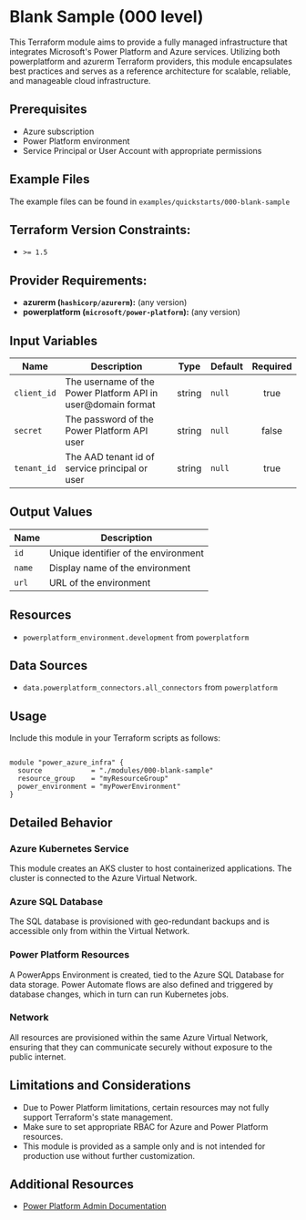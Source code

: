 <!-- This document is auto-generated. Do not edit directly. Make changes to README.md.tmpl instead. -->
# Blank Sample (000 level)

This Terraform module aims to provide a fully managed infrastructure that integrates Microsoft's Power Platform and Azure services. Utilizing both powerplatform and azurerm Terraform providers, this module encapsulates best practices and serves as a reference architecture for scalable, reliable, and manageable cloud infrastructure.

## Prerequisites

- Azure subscription
- Power Platform environment
- Service Principal or User Account with appropriate permissions

## Example Files

The example files can be found in `examples/quickstarts/000-blank-sample`

## Terraform Version Constraints:
* `>= 1.5`

## Provider Requirements:
* **azurerm (`hashicorp/azurerm`):** (any version)
* **powerplatform (`microsoft/power-platform`):** (any version)

## Input Variables

| Name | Description | Type | Default | Required |
|------|-------------|------|---------|:--------:|
| `client_id` | The username of the Power Platform API in user@domain format | string | `null` | true |
| `secret` | The password of the Power Platform API user | string | `null` | false |
| `tenant_id` | The AAD tenant id of service principal or user | string | `null` | true |


## Output Values

| Name | Description |
|------|-------------|
| `id` | Unique identifier of the environment |
| `name` | Display name of the environment |
| `url` | URL of the environment |



## Resources
* `powerplatform_environment.development` from `powerplatform`

## Data Sources
* `data.powerplatform_connectors.all_connectors` from `powerplatform`


## Usage

Include this module in your Terraform scripts as follows:

```hcl

module "power_azure_infra" {
  source            = "./modules/000-blank-sample"
  resource_group    = "myResourceGroup"
  power_environment = "myPowerEnvironment"
}

```

## Detailed Behavior

### Azure Kubernetes Service

This module creates an AKS cluster to host containerized applications. The cluster is connected to the Azure Virtual Network.

### Azure SQL Database

The SQL database is provisioned with geo-redundant backups and is accessible only from within the Virtual Network.

### Power Platform Resources

A PowerApps Environment is created, tied to the Azure SQL Database for data storage. Power Automate flows are also defined and triggered by database changes, which in turn can run Kubernetes jobs.

### Network

All resources are provisioned within the same Azure Virtual Network, ensuring that they can communicate securely without exposure to the public internet.

## Limitations and Considerations

- Due to Power Platform limitations, certain resources may not fully support Terraform's state management.
- Make sure to set appropriate RBAC for Azure and Power Platform resources.
- This module is provided as a sample only and is not intended for production use without further customization.

## Additional Resources

- [Power Platform Admin Documentation](https://learn.microsoft.com/en-us/power-platform/admin/)
